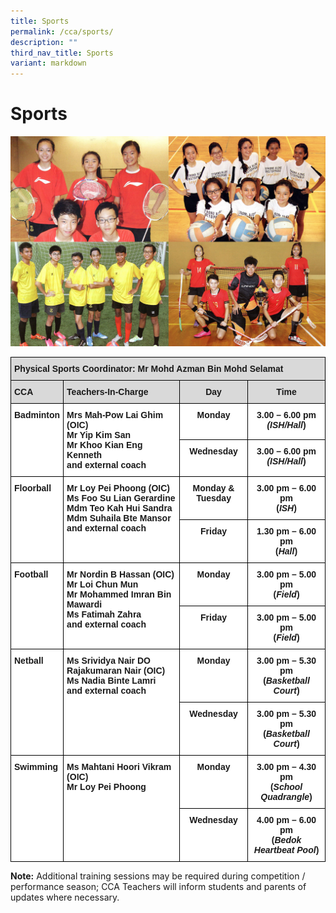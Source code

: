 ```yaml
---
title: Sports
permalink: /cca/sports/
description: ""
third_nav_title: Sports
variant: markdown
---
```

Sports
======

![Sports](/images/Physical-Sports.jpg)

<style type="text/css">
.tg  {border-collapse:collapse;border-spacing:0;}
.tg td{border-color:black;border-style:solid;border-width:1px;font-family:Arial, sans-serif;font-size:14px;
  overflow:hidden;padding:10px 5px;word-break:normal;}
.tg th{border-color:black;border-style:solid;border-width:1px;font-family:Arial, sans-serif;font-size:14px;
  font-weight:normal;overflow:hidden;padding:10px 5px;word-break:normal;}
.tg .tg-xqm4{background-color:#D9D9D9;font-weight:bold;text-align:left;vertical-align:top}
.tg .tg-px6y{background-color:#D9D9D9;font-weight:bold;text-align:center;vertical-align:top}
.tg .tg-dgl5{background-color:#FFF;font-weight:bold;text-align:left;vertical-align:top}
.tg .tg-9hzb{background-color:#FFF;font-weight:bold;text-align:center;vertical-align:top}
</style>
<table class="tg">
<thead>
  <tr>
    <th colspan="4" class="tg-xqm4">Physical Sports Coordinator: Mr Mohd Azman Bin Mohd Selamat</th>
  </tr>
</thead>
<tbody>
  <tr>
    <td class="tg-xqm4">CCA</td>
    <td class="tg-xqm4">Teachers-In-Charge</td>
    <td class="tg-px6y">Day</td>
    <td class="tg-px6y">Time</td>
  </tr>
  <tr>
    <td rowspan="3" class="tg-dgl5">Badminton</td>
    <td rowspan="3" class="tg-dgl5">Mrs Mah-Pow Lai Ghim (OIC)<br>Mr Yip Kim San<br>Mr Khoo Kian Eng Kenneth<br>and external coach</td>
    <td class="tg-9hzb">Monday</td>
    <td class="tg-9hzb">3.00 – 6.00 pm <span style="font-style:italic"><br>(ISH/Hall</span>)</td>
  </tr>
  <tr>
    <td class="tg-9hzb">Wednesday</td>
    <td class="tg-9hzb">3.00 – 6.00 pm <span style="font-style:italic"><br>(ISH/Hall</span>)</td>
  </tr>
  <tr>
    
  </tr>
  <tr>
    <td rowspan="2" class="tg-dgl5">Floorball</td>
    <td rowspan="2" class="tg-dgl5">Mr Loy Pei Phoong (OIC)<br>Ms Foo Su Lian Gerardine<br>Mdm Teo Kah Hui Sandra<br>Mdm Suhaila Bte Mansor<br>and external coach</td>
    <td class="tg-9hzb">Monday &amp; Tuesday</td>
    <td class="tg-9hzb">3.00 pm – 6.00 pm<br>(<span style="font-style:italic">ISH</span>)</td>
  </tr>
  <tr>
    <td class="tg-9hzb">Friday</td>
    <td class="tg-9hzb">1.30 pm – 6.00 pm<br>(<span style="font-style:italic">Hall</span>)</td>
  </tr>
  <tr>
    <td rowspan="2" class="tg-dgl5">Football</td>
    <td rowspan="2" class="tg-dgl5">Mr Nordin B Hassan (OIC) 
			<br>Mr Loi Chun Mun<br>Mr Mohammed Imran Bin Mawardi<br>Ms Fatimah Zahra<br>and external coach</td>
    <td class="tg-9hzb">Monday</td>
    <td class="tg-9hzb">3.00 pm – 5.00 pm<br>(<span style="font-style:italic">Field</span>)</td>
  </tr>
  <tr>
    <td class="tg-9hzb">Friday</td>
    <td class="tg-9hzb">3.00 pm – 5.00 pm<br>(<span style="font-style:italic">Field</span>)</td>
  </tr>
  <tr>
    <td rowspan="2" class="tg-dgl5">Netball</td>
    <td rowspan="2" class="tg-dgl5">	Ms Srividya Nair DO Rajakumaran Nair (OIC)<br>Ms Nadia Binte Lamri<br>and external coach</td>
    <td class="tg-9hzb">Monday</td>
    <td class="tg-9hzb">3.00 pm – 5.30 pm <br>(<span style="font-style:italic">Basketball Court</span>)</td>
  </tr>
  <tr>
    <td class="tg-9hzb">Wednesday</td>
    <td class="tg-9hzb">3.00 pm – 5.30 pm <br>(<span style="font-style:italic">Basketball Court</span>)</td>
  </tr>
	<tr>
    <td rowspan="2" class="tg-dgl5">Swimming</td>
    <td rowspan="2" class="tg-dgl5">Ms Mahtani Hoori Vikram (OIC)<br>	Mr Loy Pei Phoong</td>
    <td class="tg-9hzb">Monday</td>
    <td class="tg-9hzb">3.00 pm – 4.30 pm <br>(<span style="font-style:italic">School Quadrangle</span>)</td>
  </tr>
  <tr>
    <td class="tg-9hzb">Wednesday</td>
    <td class="tg-9hzb">4.00 pm – 6.00 pm <br>(<span style="font-style:italic">Bedok Heartbeat Pool</span>)</td>
  </tr>
</tbody>
</table>

<b>Note:</b>&nbsp;Additional training sessions may be required during competition / performance season; CCA Teachers will inform students and parents of updates where necessary.